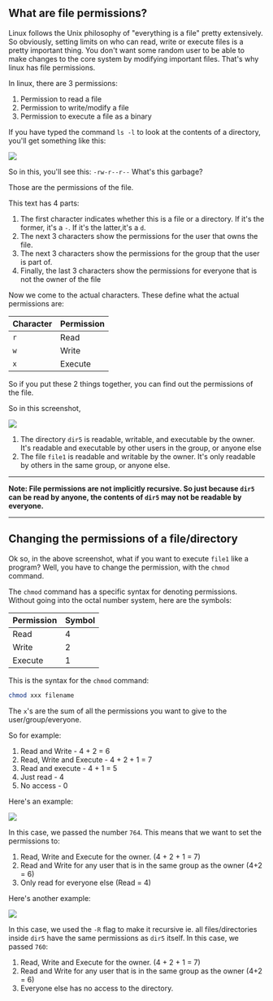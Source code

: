 ## What are file permissions?

Linux follows the Unix philosophy of "everything is a file" pretty extensively. So obviously, setting limits on who can read, write or execute files is a pretty important thing. You don't want some random user to be able to make changes to the core system by modifying important files. That's why linux has file permissions. 

In linux, there are 3 permissions:

1. Permission to read a file
2. Permission to write/modify a file
3. Permission to execute a file as a binary


If you have typed the command ```ls -l``` to look at the contents of a directory, you'll get something like this:

![](https://s14.postimg.org/4nb6yrcw1/ls1.png)

So in this, you'll see this: ```-rw-r--r--``` What's this garbage?

Those are the permissions of the file. 

This text has 4 parts:

1. The first character indicates whether this is a file or a directory. If it's the former, it's a ```-```. If it's the latter,it's a ```d```.
2. The next 3 characters show the permissions for the user that owns the file.
3. The next 3 characters show the permissions for the group that the user is part of.
4. Finally, the last 3 characters show the permissions for everyone that is not the owner of the file

Now we come to the actual characters. These define what the actual permissions are:

| Character | Permission |
| --------- | ---------- |
| ```r```   | Read       |
| ```w```   | Write      |
| ```x```   | Execute    |

So if you put these 2 things together, you can find out the permissions of the file. 

So in this screenshot,

![](https://s14.postimg.org/ii9hh57a9/ls2.png)

1. The directory ```dir5``` is readable, writable, and executable by the owner. It's readable and executable by other users in the group, or anyone else
2. The file ```file1``` is readable and writable by the owner. It's only readable by others in the same group, or anyone else. 

---

**Note: File permissions are not implicitly recursive. So just because ```dir5``` can be read by anyone, the contents of ```dir5``` may not be readable by everyone.**

---

## Changing the permissions of a file/directory

Ok so, in the above screenshot, what if you want to execute ```file1``` like a program? Well, you have to change the permission, with the ```chmod``` command. 

The ```chmod```  command has a specific syntax for denoting permissions. Without going into the octal number system, here are the symbols:

| Permission | Symbol |
| ---------- | ------ |
| Read       | 4      |
| Write      | 2      |
| Execute    | 1      |

This is the syntax for the ```chmod``` command:

```bash
chmod xxx filename
```

The ```x```'s are the sum of all the permissions you want to give to the user/group/everyone. 

So for example: 

1. Read and Write - 4 + 2 = 6
2. Read, Write and Execute - 4 + 2 + 1 = 7
3. Read and execute - 4 + 1 = 5
4. Just read - 4
5. No access - 0

Here's an example: 

![](https://s14.postimg.org/n5fjjen2p/ls3.png)

In this case, we passed the number ```764```. This means that we want to set the permissions to:

1. Read, Write and Execute for the owner. (4 + 2 + 1 = 7)
2. Read and Write for any user that is in the same group as the owner (4+2 = 6)
3. Only read for everyone else (Read = 4)

Here's another example: 

![](https://s14.postimg.org/x40i5d1ht/ls4.png)

In this case, we used the ```-R``` flag to make it recursive ie. all files/directories inside ```dir5``` have the same permissions as ```dir5``` itself. In this case, we passed ```760```:

1. Read, Write and Execute for the owner. (4 + 2 + 1 = 7)
2. Read and Write for any user that is in the same group as the owner (4+2 = 6)
3. Everyone else has no access to the directory. 
